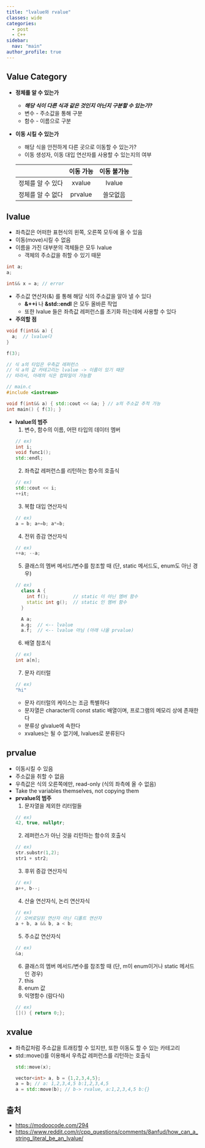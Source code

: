 ```yaml
---
title: "lvalue와 rvalue"
classes: wide
categories: 
  - post
  - C++
sidebar:
  nav: "main"
author_profile: true
---
```


## Value Category
* **정체를 알 수 있는가**
  * ***해당 식이 다른 식과 같은 것인지 아닌지 구분할 수 있는가?***
  * 변수 - 주소값을 통해 구분
  * 함수 - 이름으로 구분
* **이동 시킬 수 있는가**
  * 해당 식을 안전하게 다른 곳으로 이동할 수 있는가?
  * 이동 생성자, 이동 대입 연산자를 사용할 수 있는지의 여부

  ||이동 가능|이동 불가능|
  |---:|:---:|:---:|
  |정체를 알 수 있다|xvalue|lvalue|
  |정체를 알 수 없다|prvalue|쓸모없음|

## lvalue
* 좌측값은 어떠한 표현식의 왼쪽, 오른쪽 모두에 올 수 있음
* 이동(move)시킬 수 없음
* 이름을 가진 대부분의 객체들은 모두 lvalue
  * 객체의 주소값을 취할 수 있기 때문

```c++
int a;
a;

int&& x = a; // error
```
* 주소값 연산자(&) 를 통해 해당 식의 주소값을 알아 낼 수 있다
    * **&++i** 나 **&std::endl** 은 모두 올바른 작업
    * 또한 lvalue 들은 좌측값 레퍼런스를 초기화 하는데에 사용할 수 있다
* **주의할 점**

```c++
void f(int&& a) {
  a;  // lvalue다
}

f(3);

// 식 a의 타입은 우측값 레퍼런스
// 식 a의 값 카테고리는 lvalue -> 이름이 있기 때문
// 따라서, 아래의 식은 컴파일이 가능함

// main.c
#include <iostream>

void f(int&& a) { std::cout << &a; } // a의 주소값 추적 가능
int main() { f(3); }
```

* **lvalue의 범주**
  1. 변수, 함수의 이름, 어떤 타입의 데이터 멤버
    ```c++
    // ex)
    int i;
    void func1();
    std::endl;
    ```
  2. 좌측값 레퍼런스를 리턴하는 함수의 호출식
    ```c++
    // ex)
    std::cout << i;
    ++it;
    ```
  3. 복합 대입 연산자식
    ```c++
    // ex)
    a = b; a+=b; a*=b;
    ```
  4. 전위 증감 연산자식
    ```c++
    // ex)
    ++a; --a;
    ```
  5. 클래스의 멤버 메서드/변수를 참조할 때 (단, static 메서드도, enum도 아닌 경우)  
    ```c++
    // ex)
      class A {
        int f();         // static 이 아닌 멤버 함수
        static int g();  // static 인 멤버 함수
      }

      A a;
      a.g;  // <-- lvalue
      a.f;  // <-- lvalue 아님 (아래 나올 prvalue)
    ```
  6. 배열 참조식
    ```c++
    // ex)
    int a[n];
    ```
  7. 문자 리터럴
    ```c++
    // ex)
    "hi"
    ```
    * 문자 리터럴의 케이스는 조금 특별하다
    * 문자열은 character의 const static 배열이며, 프로그램의 메모리 상에 존재한다
    * 분류상 glvalue에 속한다
    * xvalues는 될 수 없기에, lvalues로 분류된다

## prvalue
* 이동시킬 수 있음
* 주소값을 취할 수 없음
* 우측값은 식의 오른쪽에만, read-only (식의 좌측에 올 수 없음)
* Take the variables themselves, not copying them
* **prvalue의 범주**
  1. 문자열을 제외한 리터럴들
    ```c++
    // ex)
    42, true, nullptr;
    ```  
  2. 레퍼런스가 아닌 것을 리턴하는 함수의 호출식
    ```c++
    // ex)
    str.substr(1,2);
    str1 + str2;
    ```  
  3. 후위 증감 연산자식
    ```c++
    // ex)
    a++, b--;
    ```  
  4. 산술 연산자식, 논리 연산자식
    ```c++
    // ex)
    // 오버로딩된 연산자 아닌 디폴트 연산자
    a + b, a && b, a < b;
    ```  
  5. 주소값 연산자식
    ```c++
    // ex)
    &a;
    ```  
  6. 클래스의 멤버 메서드/변수를 참조할 때 (단, m이 enum이거나 static 메서드인 경우)
  7. this
  8. enum 값
  9. 익명함수 (람다식)
    ```c++
    // ex)
    []() { return 0;};
    ```

## xvalue
* 좌측값처럼 주소값을 트래킹할 수 있지만, 또한 이동도 할 수 있는 카테고리
* std::move()를 이용해서 우측값 레퍼런스를 리턴하는 호출식
  ```c++
  std::move(x);

  vector<int> a, b = {1,2,3,4,5};
  a = b; // a: 1,2,3,4,5 b:1,2,3,4,5
  a = std::move(b); // b-> rvalue, a:1,2,3,4,5 b:{}
  ```

## 출처
* <https://modoocode.com/294>
* <https://www.reddit.com/r/cpp_questions/comments/8anfud/how_can_a_string_literal_be_an_lvalue/>
